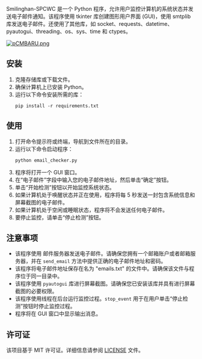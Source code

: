 Smilinghan-SPCWC 是一个 Python 程序，允许用户监控计算机的系统状态并发送电子邮件通知。该程序使用 tkinter 库创建图形用户界面 (GUI)，使用 smtplib 库发送电子邮件。还使用了其他库，如 socket、requests、datetime、pyautogui、threading、os、sys、time 和 ctypes。


[![pCMBARU.png](https://s1.ax1x.com/2023/06/16/pCMBARU.png)](https://imgse.com/i/pCMBARU)

## 安装

1. 克隆存储库或下载文件。
2. 确保计算机上已安装 Python。
3. 运行以下命令安装所需的库：
   ```
   pip install -r requirements.txt
   ```

## 使用

1. 打开命令提示符或终端，导航到文件所在的目录。
2. 运行以下命令启动程序：
   ```
   python email_checker.py
   ```
3. 程序将打开一个 GUI 窗口。
4. 在“电子邮件”字段中输入您的电子邮件地址，然后单击“确定”按钮。
5. 单击“开始检测”按钮以开始监控系统状态。
6. 如果计算机处于唤醒状态并正在使用，程序将每 5 秒发送一封包含系统信息和屏幕截图的电子邮件。
7. 如果计算机处于空闲或睡眠状态，程序将不会发送任何电子邮件。
8. 要停止监控，请单击“停止检测”按钮。

## 注意事项

- 该程序使用 邮件服务器发送电子邮件。请确保您拥有一个邮箱账户或者邮箱服务器，并在 `send_email` 方法中提供正确的电子邮件地址和密码。
- 该程序将电子邮件地址保存在名为 "emails.txt" 的文件中。请确保该文件与程序位于同一目录中。
- 该程序使用 `pyautogui` 库进行屏幕截图。请确保您已安装该库并具有进行屏幕截图的必要权限。
- 该程序使用线程在后台运行监控过程。`stop_event` 用于在用户单击“停止检测”按钮时停止监控过程。
- 程序将在 GUI 窗口中显示输出消息。

## 许可证

该项目基于 MIT 许可证。详细信息请参阅 [LICENSE](LICENSE) 文件。
